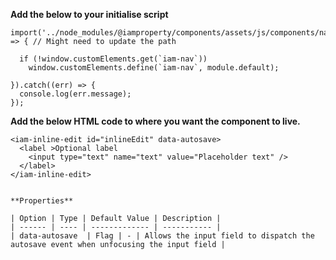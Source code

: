 **Add the below to your initialise script**

```
import('../node_modules/@iamproperty/components/assets/js/components/nav/nav.component.min').then(module => { // Might need to update the path

  if (!window.customElements.get(`iam-nav`))
    window.customElements.define(`iam-nav`, module.default);

}).catch((err) => {
  console.log(err.message);
});
```

**Add the below HTML code to where you want the component to live.**

```
<iam-inline-edit id="inlineEdit" data-autosave>
  <label >Optional label
    <input type="text" name="text" value="Placeholder text" />
  </label>
</iam-inline-edit>
```

```

**Properties**

| Option | Type | Default Value | Description |
| ------ | ---- | ------------- | ----------- |
| data-autosave  | Flag | - | Allows the input field to dispatch the autosave event when unfocusing the input field |
